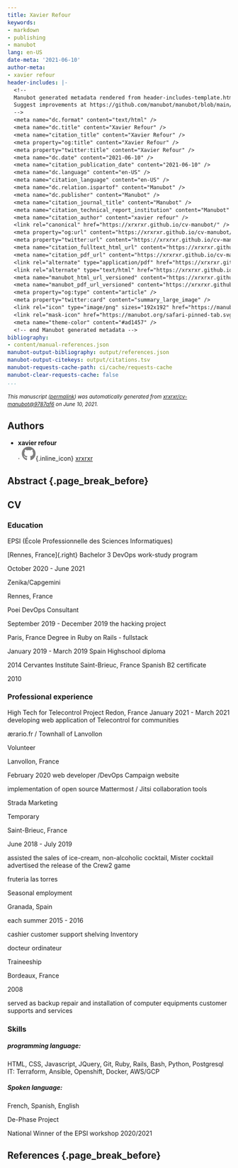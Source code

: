 ```yaml
---
title: Xavier Refour
keywords:
- markdown
- publishing
- manubot
lang: en-US
date-meta: '2021-06-10'
author-meta:
- xavier refour
header-includes: |-
  <!--
  Manubot generated metadata rendered from header-includes-template.html.
  Suggest improvements at https://github.com/manubot/manubot/blob/main/manubot/process/header-includes-template.html
  -->
  <meta name="dc.format" content="text/html" />
  <meta name="dc.title" content="Xavier Refour" />
  <meta name="citation_title" content="Xavier Refour" />
  <meta property="og:title" content="Xavier Refour" />
  <meta property="twitter:title" content="Xavier Refour" />
  <meta name="dc.date" content="2021-06-10" />
  <meta name="citation_publication_date" content="2021-06-10" />
  <meta name="dc.language" content="en-US" />
  <meta name="citation_language" content="en-US" />
  <meta name="dc.relation.ispartof" content="Manubot" />
  <meta name="dc.publisher" content="Manubot" />
  <meta name="citation_journal_title" content="Manubot" />
  <meta name="citation_technical_report_institution" content="Manubot" />
  <meta name="citation_author" content="xavier refour" />
  <link rel="canonical" href="https://xrxrxr.github.io/cv-manubot/" />
  <meta property="og:url" content="https://xrxrxr.github.io/cv-manubot/" />
  <meta property="twitter:url" content="https://xrxrxr.github.io/cv-manubot/" />
  <meta name="citation_fulltext_html_url" content="https://xrxrxr.github.io/cv-manubot/" />
  <meta name="citation_pdf_url" content="https://xrxrxr.github.io/cv-manubot/manuscript.pdf" />
  <link rel="alternate" type="application/pdf" href="https://xrxrxr.github.io/cv-manubot/manuscript.pdf" />
  <link rel="alternate" type="text/html" href="https://xrxrxr.github.io/cv-manubot/v/9787af64d5c59b414b614b5a6d74c3f832530cd5/" />
  <meta name="manubot_html_url_versioned" content="https://xrxrxr.github.io/cv-manubot/v/9787af64d5c59b414b614b5a6d74c3f832530cd5/" />
  <meta name="manubot_pdf_url_versioned" content="https://xrxrxr.github.io/cv-manubot/v/9787af64d5c59b414b614b5a6d74c3f832530cd5/manuscript.pdf" />
  <meta property="og:type" content="article" />
  <meta property="twitter:card" content="summary_large_image" />
  <link rel="icon" type="image/png" sizes="192x192" href="https://manubot.org/favicon-192x192.png" />
  <link rel="mask-icon" href="https://manubot.org/safari-pinned-tab.svg" color="#ad1457" />
  <meta name="theme-color" content="#ad1457" />
  <!-- end Manubot generated metadata -->
bibliography:
- content/manual-references.json
manubot-output-bibliography: output/references.json
manubot-output-citekeys: output/citations.tsv
manubot-requests-cache-path: ci/cache/requests-cache
manubot-clear-requests-cache: false
...
```







<small><em>
This manuscript
([permalink](https://xrxrxr.github.io/cv-manubot/v/9787af64d5c59b414b614b5a6d74c3f832530cd5/))
was automatically generated
from [xrxrxr/cv-manubot@9787af6](https://github.com/xrxrxr/cv-manubot/tree/9787af64d5c59b414b614b5a6d74c3f832530cd5)
on June 10, 2021.
</em></small>

## Authors



+ **xavier refour**<br>
    · ![GitHub icon](images/github.svg){.inline_icon}
    [xrxrxr](https://github.com/xrxrxr)<br>
  <small>
  </small>



## Abstract {.page_break_before}




## CV

### Education

EPSI (École Professionnelle des Sciences Informatiques)

[Rennes, France]{.right}
Bachelor 3 DevOps work-study program

October 2020 - June 2021

Zenika/Capgemini

Rennes, France

Poei DevOps Consultant

September 2019 - December 2019
the hacking project

Paris, France
Degree in Ruby on Rails - fullstack

January 2019 - March 2019
Spain
Highschool diploma

2014
Cervantes Institute
Saint-Brieuc, France
Spanish B2 certificate

2010

### Professional experience

High Tech for Telecontrol Project
Redon, France
January 2021 - March 2021
developing web application of Telecontrol for communities

ærario.fr / Townhall of Lanvollon

Volunteer

Lanvollon, France

February 2020
web developer /DevOps Campaign website

implementation of open source Mattermost / Jitsi collaboration tools

Strada Marketing

Temporary

Saint-Brieuc, France

June 2018 - July 2019

assisted the sales of ice-cream, non-alcoholic cocktail, Mister cocktail
advertised the release of the Crew2 game

fruteria las torres

Seasonal employment

Granada, Spain

each summer 2015 - 2016

cashier
customer support
shelving Inventory

docteur ordinateur

Traineeship

Bordeaux, France

2008

served as backup
repair and installation of computer equipments
customer supports and services

### Skills

##### programming language:

HTML, CSS, Javascript, JQuery, Git, Ruby, Rails, Bash, Python, Postgresql
IT:
Terraform, Ansible, Openshift, Docker, AWS/GCP

##### Spoken language:

French, Spanish, English

De-Phase Project

National Winner of the EPSI workshop 2020/2021


## References {.page_break_before}

<!-- Explicitly insert bibliography here -->
<div id="refs"></div>
